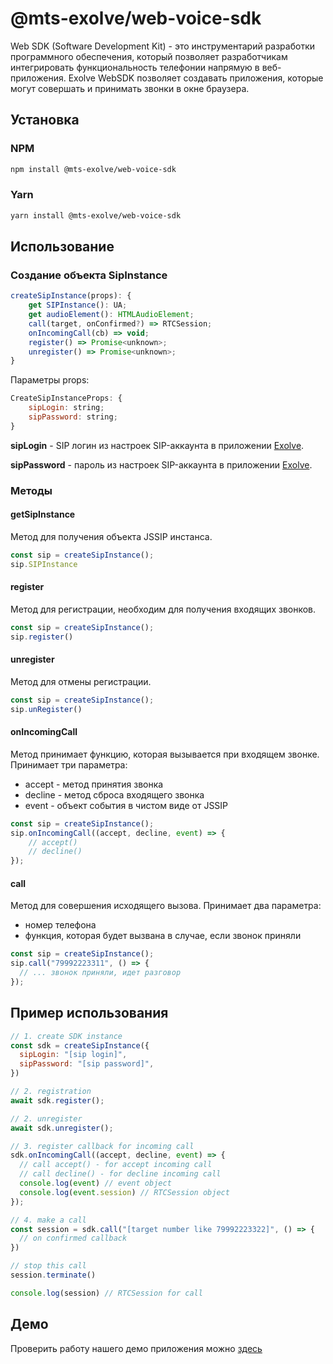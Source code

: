 # @mts-exolve/web-voice-sdk

Web SDK (Software Development Kit) - это инструментарий разработки программного обеспечения, который позволяет разработчикам интегрировать функциональность телефонии напрямую в веб-приложения. Exolve WebSDK позволяет создавать приложения, которые могут совершать и принимать звонки в окне браузера.

## Установка

### NPM

```bash
npm install @mts-exolve/web-voice-sdk
```

### Yarn
```bash
yarn install @mts-exolve/web-voice-sdk
```

## Использование

### Создание объекта SipInstance

```js
createSipInstance(props): {
    get SIPInstance(): UA;
    get audioElement(): HTMLAudioElement;
    call(target, onConfirmed?) => RTCSession;
    onIncomingCall(cb) => void;
    register() => Promise<unknown>;
    unregister() => Promise<unknown>;
}
```

Параметры props:

```js
CreateSipInstanceProps: {
    sipLogin: string;
    sipPassword: string;
}
```

**sipLogin** - SIP логин из настроек SIP-аккаунта в приложении [Exolve](https://dev.exolve.ru/).

**sipPassword** - пароль из настроек SIP-аккаунта в приложении [Exolve](https://dev.exolve.ru/).

### Методы

#### getSipInstance

Метод для получения объекта JSSIP инстанса.

```js
const sip = createSipInstance();
sip.SIPInstance
```

#### register

Метод для регистрации, необходим для получения входящих звонков.

```js
const sip = createSipInstance();
sip.register()
```

#### unregister

Метод для отмены регистрации.

```js
const sip = createSipInstance();
sip.unRegister()
```

#### onIncomingCall

Метод принимает функцию, которая вызывается при входящем звонке. Принимает три параметра:

- accept - метод принятия звонка
- decline - метод сброса входящего звонка
- event - объект события в чистом виде от JSSIP

```js
const sip = createSipInstance();
sip.onIncomingCall((accept, decline, event) => {
    // accept()
    // decline()
});
```

#### call

Метод для совершения исходящего вызова. Принимает два параметра:

- номер телефона
- функция, которая будет вызвана в случае, если звонок приняли

```js
const sip = createSipInstance();
sip.call("79992223311", () => {
  // ... звонок приняли, идет разговор
});
```

## Пример использования

```js
// 1. create SDK instance
const sdk = createSipInstance({
  sipLogin: "[sip login]",
  sipPassword: "[sip password]",
})

// 2. registration
await sdk.register();

// 2. unregister
await sdk.unregister();

// 3. register callback for incoming call
sdk.onIncomingCall((accept, decline, event) => {
  // call accept() - for accept incoming call
  // call decline() - for decline incoming call
  console.log(event) // event object 
  console.log(event.session) // RTCSession object
});

// 4. make a call
const session = sdk.call("[target number like 79992223322]", () => {
  // on confirmed callback
})

// stop this call
session.terminate()

console.log(session) // RTCSession for call
```

## Демо

Проверить работу нашего демо приложения можно [здесь](https://mtsexolve.github.io/web-voice-sdk/)
